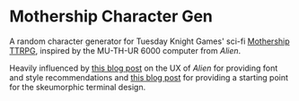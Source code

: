 # Mothership Character Gen
A random character generator for Tuesday Knight Games' sci-fi [Mothership TTRPG](https://www.mothershiprpg.com/), inspired by the MU-TH-UR 6000 computer from *Alien*. 

Heavily influenced by [this blog post](https://typesetinthefuture.com/2014/12/01/alien/) on the UX of *Alien* for providing font and style recommendations and [this blog post](https://dev.to/ekeijl/retro-crt-terminal-screen-in-css-js-4afh) for providing a starting point for the skeumorphic terminal design. 
